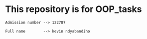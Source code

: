 # This repository is for OOP_tasks

`Admission number --> 122787`

`Full name        --> kevin ndyabandiho`
